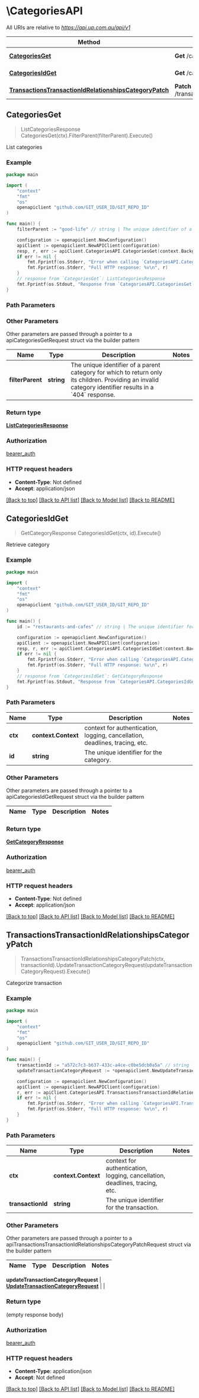 # \CategoriesAPI

All URIs are relative to *https://api.up.com.au/api/v1*

Method | HTTP request | Description
------------- | ------------- | -------------
[**CategoriesGet**](CategoriesAPI.md#CategoriesGet) | **Get** /categories | List categories
[**CategoriesIdGet**](CategoriesAPI.md#CategoriesIdGet) | **Get** /categories/{id} | Retrieve category
[**TransactionsTransactionIdRelationshipsCategoryPatch**](CategoriesAPI.md#TransactionsTransactionIdRelationshipsCategoryPatch) | **Patch** /transactions/{transactionId}/relationships/category | Categorize transaction



## CategoriesGet

> ListCategoriesResponse CategoriesGet(ctx).FilterParent(filterParent).Execute()

List categories



### Example

```go
package main

import (
	"context"
	"fmt"
	"os"
	openapiclient "github.com/GIT_USER_ID/GIT_REPO_ID"
)

func main() {
	filterParent := "good-life" // string | The unique identifier of a parent category for which to return only its children. Providing an invalid category identifier results in a `404` response.  (optional)

	configuration := openapiclient.NewConfiguration()
	apiClient := openapiclient.NewAPIClient(configuration)
	resp, r, err := apiClient.CategoriesAPI.CategoriesGet(context.Background()).FilterParent(filterParent).Execute()
	if err != nil {
		fmt.Fprintf(os.Stderr, "Error when calling `CategoriesAPI.CategoriesGet``: %v\n", err)
		fmt.Fprintf(os.Stderr, "Full HTTP response: %v\n", r)
	}
	// response from `CategoriesGet`: ListCategoriesResponse
	fmt.Fprintf(os.Stdout, "Response from `CategoriesAPI.CategoriesGet`: %v\n", resp)
}
```

### Path Parameters



### Other Parameters

Other parameters are passed through a pointer to a apiCategoriesGetRequest struct via the builder pattern


Name | Type | Description  | Notes
------------- | ------------- | ------------- | -------------
 **filterParent** | **string** | The unique identifier of a parent category for which to return only its children. Providing an invalid category identifier results in a &#x60;404&#x60; response.  | 

### Return type

[**ListCategoriesResponse**](ListCategoriesResponse.md)

### Authorization

[bearer_auth](../README.md#bearer_auth)

### HTTP request headers

- **Content-Type**: Not defined
- **Accept**: application/json

[[Back to top]](#) [[Back to API list]](../README.md#documentation-for-api-endpoints)
[[Back to Model list]](../README.md#documentation-for-models)
[[Back to README]](../README.md)


## CategoriesIdGet

> GetCategoryResponse CategoriesIdGet(ctx, id).Execute()

Retrieve category



### Example

```go
package main

import (
	"context"
	"fmt"
	"os"
	openapiclient "github.com/GIT_USER_ID/GIT_REPO_ID"
)

func main() {
	id := "restaurants-and-cafes" // string | The unique identifier for the category. 

	configuration := openapiclient.NewConfiguration()
	apiClient := openapiclient.NewAPIClient(configuration)
	resp, r, err := apiClient.CategoriesAPI.CategoriesIdGet(context.Background(), id).Execute()
	if err != nil {
		fmt.Fprintf(os.Stderr, "Error when calling `CategoriesAPI.CategoriesIdGet``: %v\n", err)
		fmt.Fprintf(os.Stderr, "Full HTTP response: %v\n", r)
	}
	// response from `CategoriesIdGet`: GetCategoryResponse
	fmt.Fprintf(os.Stdout, "Response from `CategoriesAPI.CategoriesIdGet`: %v\n", resp)
}
```

### Path Parameters


Name | Type | Description  | Notes
------------- | ------------- | ------------- | -------------
**ctx** | **context.Context** | context for authentication, logging, cancellation, deadlines, tracing, etc.
**id** | **string** | The unique identifier for the category.  | 

### Other Parameters

Other parameters are passed through a pointer to a apiCategoriesIdGetRequest struct via the builder pattern


Name | Type | Description  | Notes
------------- | ------------- | ------------- | -------------


### Return type

[**GetCategoryResponse**](GetCategoryResponse.md)

### Authorization

[bearer_auth](../README.md#bearer_auth)

### HTTP request headers

- **Content-Type**: Not defined
- **Accept**: application/json

[[Back to top]](#) [[Back to API list]](../README.md#documentation-for-api-endpoints)
[[Back to Model list]](../README.md#documentation-for-models)
[[Back to README]](../README.md)


## TransactionsTransactionIdRelationshipsCategoryPatch

> TransactionsTransactionIdRelationshipsCategoryPatch(ctx, transactionId).UpdateTransactionCategoryRequest(updateTransactionCategoryRequest).Execute()

Categorize transaction



### Example

```go
package main

import (
	"context"
	"fmt"
	"os"
	openapiclient "github.com/GIT_USER_ID/GIT_REPO_ID"
)

func main() {
	transactionId := "a572c7c3-b637-433c-a4ce-c0be5dcb0a5a" // string | The unique identifier for the transaction. 
	updateTransactionCategoryRequest := *openapiclient.NewUpdateTransactionCategoryRequest("TODO") // UpdateTransactionCategoryRequest |  (optional)

	configuration := openapiclient.NewConfiguration()
	apiClient := openapiclient.NewAPIClient(configuration)
	r, err := apiClient.CategoriesAPI.TransactionsTransactionIdRelationshipsCategoryPatch(context.Background(), transactionId).UpdateTransactionCategoryRequest(updateTransactionCategoryRequest).Execute()
	if err != nil {
		fmt.Fprintf(os.Stderr, "Error when calling `CategoriesAPI.TransactionsTransactionIdRelationshipsCategoryPatch``: %v\n", err)
		fmt.Fprintf(os.Stderr, "Full HTTP response: %v\n", r)
	}
}
```

### Path Parameters


Name | Type | Description  | Notes
------------- | ------------- | ------------- | -------------
**ctx** | **context.Context** | context for authentication, logging, cancellation, deadlines, tracing, etc.
**transactionId** | **string** | The unique identifier for the transaction.  | 

### Other Parameters

Other parameters are passed through a pointer to a apiTransactionsTransactionIdRelationshipsCategoryPatchRequest struct via the builder pattern


Name | Type | Description  | Notes
------------- | ------------- | ------------- | -------------

 **updateTransactionCategoryRequest** | [**UpdateTransactionCategoryRequest**](UpdateTransactionCategoryRequest.md) |  | 

### Return type

 (empty response body)

### Authorization

[bearer_auth](../README.md#bearer_auth)

### HTTP request headers

- **Content-Type**: application/json
- **Accept**: Not defined

[[Back to top]](#) [[Back to API list]](../README.md#documentation-for-api-endpoints)
[[Back to Model list]](../README.md#documentation-for-models)
[[Back to README]](../README.md)

